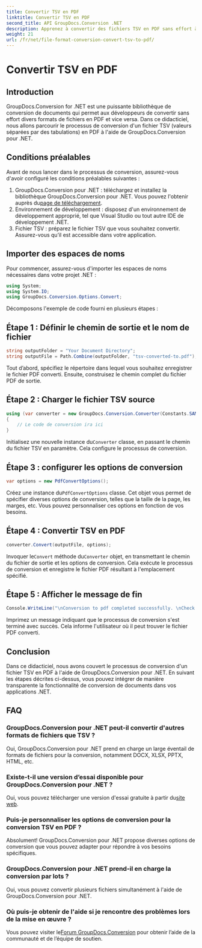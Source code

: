```yaml
---
title: Convertir TSV en PDF
linktitle: Convertir TSV en PDF
second_title: API GroupDocs.Conversion .NET
description: Apprenez à convertir des fichiers TSV en PDF sans effort à l'aide de GroupDocs.Conversion pour .NET. Suivez notre tutoriel étape par étape pour une intégration transparente.
weight: 21
url: /fr/net/file-format-conversion-convert-tsv-to-pdf/
---
```


# Convertir TSV en PDF

## Introduction
GroupDocs.Conversion for .NET est une puissante bibliothèque de conversion de documents qui permet aux développeurs de convertir sans effort divers formats de fichiers en PDF et vice versa. Dans ce didacticiel, nous allons parcourir le processus de conversion d'un fichier TSV (valeurs séparées par des tabulations) en PDF à l'aide de GroupDocs.Conversion pour .NET.
## Conditions préalables
Avant de nous lancer dans le processus de conversion, assurez-vous d'avoir configuré les conditions préalables suivantes :
1.  GroupDocs.Conversion pour .NET : téléchargez et installez la bibliothèque GroupDocs.Conversion pour .NET. Vous pouvez l'obtenir auprès du[page de téléchargement](https://releases.groupdocs.com/conversion/net/).
2. Environnement de développement : disposez d'un environnement de développement approprié, tel que Visual Studio ou tout autre IDE de développement .NET.
3. Fichier TSV : préparez le fichier TSV que vous souhaitez convertir. Assurez-vous qu’il est accessible dans votre application.

## Importer des espaces de noms
Pour commencer, assurez-vous d'importer les espaces de noms nécessaires dans votre projet .NET :
```csharp
using System;
using System.IO;
using GroupDocs.Conversion.Options.Convert;
```

Décomposons l'exemple de code fourni en plusieurs étapes :
## Étape 1 : Définir le chemin de sortie et le nom de fichier
```csharp
string outputFolder = "Your Document Directory";
string outputFile = Path.Combine(outputFolder, "tsv-converted-to.pdf");
```
Tout d’abord, spécifiez le répertoire dans lequel vous souhaitez enregistrer le fichier PDF converti. Ensuite, construisez le chemin complet du fichier PDF de sortie.
## Étape 2 : Charger le fichier TSV source
```csharp
using (var converter = new GroupDocs.Conversion.Converter(Constants.SAMPLE_TSV))
{
    // Le code de conversion ira ici
}
```
 Initialisez une nouvelle instance du`Converter` classe, en passant le chemin du fichier TSV en paramètre. Cela configure le processus de conversion.
## Étape 3 : configurer les options de conversion
```csharp
var options = new PdfConvertOptions();
```
 Créez une instance du`PdfConvertOptions` classe. Cet objet vous permet de spécifier diverses options de conversion, telles que la taille de la page, les marges, etc. Vous pouvez personnaliser ces options en fonction de vos besoins.
## Étape 4 : Convertir TSV en PDF
```csharp
converter.Convert(outputFile, options);
```
 Invoquer le`Convert` méthode du`Converter` objet, en transmettant le chemin du fichier de sortie et les options de conversion. Cela exécute le processus de conversion et enregistre le fichier PDF résultant à l'emplacement spécifié.
## Étape 5 : Afficher le message de fin
```csharp
Console.WriteLine("\nConversion to pdf completed successfully. \nCheck output in {0}", outputFolder);
```
Imprimez un message indiquant que le processus de conversion s'est terminé avec succès. Cela informe l'utilisateur où il peut trouver le fichier PDF converti.

## Conclusion
Dans ce didacticiel, nous avons couvert le processus de conversion d'un fichier TSV en PDF à l'aide de GroupDocs.Conversion pour .NET. En suivant les étapes décrites ci-dessus, vous pouvez intégrer de manière transparente la fonctionnalité de conversion de documents dans vos applications .NET.
## FAQ
### GroupDocs.Conversion pour .NET peut-il convertir d'autres formats de fichiers que TSV ?
Oui, GroupDocs.Conversion pour .NET prend en charge un large éventail de formats de fichiers pour la conversion, notamment DOCX, XLSX, PPTX, HTML, etc.
### Existe-t-il une version d’essai disponible pour GroupDocs.Conversion pour .NET ?
 Oui, vous pouvez télécharger une version d'essai gratuite à partir du[site web](https://releases.groupdocs.com/).
### Puis-je personnaliser les options de conversion pour la conversion TSV en PDF ?
Absolument! GroupDocs.Conversion pour .NET propose diverses options de conversion que vous pouvez adapter pour répondre à vos besoins spécifiques.
### GroupDocs.Conversion pour .NET prend-il en charge la conversion par lots ?
Oui, vous pouvez convertir plusieurs fichiers simultanément à l'aide de GroupDocs.Conversion pour .NET.
### Où puis-je obtenir de l'aide si je rencontre des problèmes lors de la mise en œuvre ?
 Vous pouvez visiter le[Forum GroupDocs.Conversion](https://forum.groupdocs.com/c/conversion/11) pour obtenir l’aide de la communauté et de l’équipe de soutien.